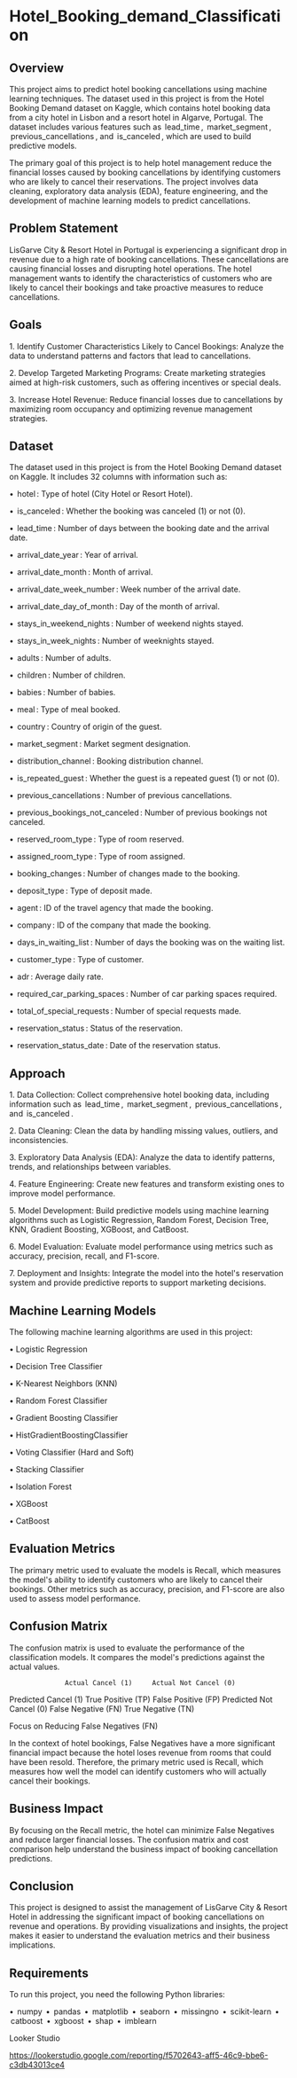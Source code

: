 # Hotel_Booking_demand_Classification

## Overview

This project aims to predict hotel booking cancellations using machine learning techniques. The dataset used in this project is from the Hotel Booking Demand dataset on Kaggle, which contains hotel booking data from a city hotel in Lisbon and a resort hotel in Algarve, Portugal. The dataset includes various features such as ⁠ lead_time ⁠, ⁠ market_segment ⁠, ⁠ previous_cancellations ⁠, and ⁠ is_canceled ⁠, which are used to build predictive models.

The primary goal of this project is to help hotel management reduce the financial losses caused by booking cancellations by identifying customers who are likely to cancel their reservations. The project involves data cleaning, exploratory data analysis (EDA), feature engineering, and the development of machine learning models to predict cancellations.

## Problem Statement

LisGarve City & Resort Hotel in Portugal is experiencing a significant drop in revenue due to a high rate of booking cancellations. These cancellations are causing financial losses and disrupting hotel operations. The hotel management wants to identify the characteristics of customers who are likely to cancel their bookings and take proactive measures to reduce cancellations.

## Goals

1.⁠ ⁠Identify Customer Characteristics Likely to Cancel Bookings: Analyze the data to understand patterns and factors that lead to cancellations.

2.⁠ ⁠Develop Targeted Marketing Programs: Create marketing strategies aimed at high-risk customers, such as offering incentives or special deals.

3.⁠ ⁠Increase Hotel Revenue: Reduce financial losses due to cancellations by maximizing room occupancy and optimizing revenue management strategies.

## Dataset

The dataset used in this project is from the Hotel Booking Demand dataset on Kaggle. It includes 32 columns with information such as:

•⁠ ⁠⁠ hotel ⁠: Type of hotel (City Hotel or Resort Hotel).

•⁠ ⁠⁠ is_canceled ⁠: Whether the booking was canceled (1) or not (0).

•⁠ ⁠⁠ lead_time ⁠: Number of days between the booking date and the arrival date.

•⁠ ⁠⁠ arrival_date_year ⁠: Year of arrival.

•⁠ ⁠⁠ arrival_date_month ⁠: Month of arrival.

•⁠ ⁠⁠ arrival_date_week_number ⁠: Week number of the arrival date.

•⁠ ⁠⁠ arrival_date_day_of_month ⁠: Day of the month of arrival.

•⁠ ⁠⁠ stays_in_weekend_nights ⁠: Number of weekend nights stayed.

•⁠ ⁠⁠ stays_in_week_nights ⁠: Number of weeknights stayed.

•⁠ ⁠⁠ adults ⁠: Number of adults.

•⁠ ⁠⁠ children ⁠: Number of children.

•⁠ ⁠⁠ babies ⁠: Number of babies.

•⁠ ⁠⁠ meal ⁠: Type of meal booked.

•⁠ ⁠⁠ country ⁠: Country of origin of the guest.

•⁠ ⁠⁠ market_segment ⁠: Market segment designation.

•⁠ ⁠⁠ distribution_channel ⁠: Booking distribution channel.

•⁠ ⁠⁠ is_repeated_guest ⁠: Whether the guest is a repeated guest (1) or not (0).

•⁠ ⁠⁠ previous_cancellations ⁠: Number of previous cancellations.

•⁠ ⁠⁠ previous_bookings_not_canceled ⁠: Number of previous bookings not canceled.

•⁠ ⁠⁠ reserved_room_type ⁠: Type of room reserved.

•⁠ ⁠⁠ assigned_room_type ⁠: Type of room assigned.

•⁠ ⁠⁠ booking_changes ⁠: Number of changes made to the booking.

•⁠ ⁠⁠ deposit_type ⁠: Type of deposit made.

•⁠ ⁠⁠ agent ⁠: ID of the travel agency that made the booking.

•⁠ ⁠⁠ company ⁠: ID of the company that made the booking.

•⁠ ⁠⁠ days_in_waiting_list ⁠: Number of days the booking was on the waiting list.

•⁠ ⁠⁠ customer_type ⁠: Type of customer.

•⁠ ⁠⁠ adr ⁠: Average daily rate.

•⁠ ⁠⁠ required_car_parking_spaces ⁠: Number of car parking spaces required.

•⁠ ⁠⁠ total_of_special_requests ⁠: Number of special requests made.

•⁠ ⁠⁠ reservation_status ⁠: Status of the reservation.

•⁠ ⁠⁠ reservation_status_date ⁠: Date of the reservation status.

## Approach

1.⁠ ⁠Data Collection: Collect comprehensive hotel booking data, including information such as ⁠ lead_time ⁠, ⁠ market_segment ⁠, ⁠ previous_cancellations ⁠, and ⁠ is_canceled ⁠.

2.⁠ ⁠Data Cleaning: Clean the data by handling missing values, outliers, and inconsistencies.

3.⁠ ⁠Exploratory Data Analysis (EDA): Analyze the data to identify patterns, trends, and relationships between variables.

4.⁠ ⁠Feature Engineering: Create new features and transform existing ones to improve model performance.

5.⁠ ⁠Model Development: Build predictive models using machine learning algorithms such as Logistic Regression, Random Forest, Decision Tree, KNN, Gradient Boosting, XGBoost, and CatBoost.

6.⁠ ⁠Model Evaluation: Evaluate model performance using metrics such as accuracy, precision, recall, and F1-score.

7.⁠ ⁠Deployment and Insights: Integrate the model into the hotel's reservation system and provide predictive reports to support marketing decisions.

## Machine Learning Models

The following machine learning algorithms are used in this project:

•⁠ ⁠Logistic Regression

•⁠ ⁠Decision Tree Classifier

•⁠ ⁠K-Nearest Neighbors (KNN)

•⁠ ⁠Random Forest Classifier

•⁠ ⁠Gradient Boosting Classifier

•⁠ ⁠HistGradientBoostingClassifier

•⁠ ⁠Voting Classifier (Hard and Soft)

•⁠ ⁠Stacking Classifier

•⁠ ⁠Isolation Forest

•⁠ ⁠XGBoost

•⁠ ⁠CatBoost

## Evaluation Metrics

The primary metric used to evaluate the models is Recall, which measures the model's ability to identify customers who are likely to cancel their bookings. Other metrics such as accuracy, precision, and F1-score are also used to assess model performance.

## Confusion Matrix

The confusion matrix is used to evaluate the performance of the classification models. It compares the model's predictions against the actual values.

                  Actual Cancel (1)     Actual Not Cancel (0)
Predicted Cancel (1) True Positive (TP) False Positive (FP) Predicted Not Cancel (0) False Negative (FN) True Negative (TN)

Focus on Reducing False Negatives (FN)

In the context of hotel bookings, False Negatives have a more significant financial impact because the hotel loses revenue from rooms that could have been resold. Therefore, the primary metric used is Recall, which measures how well the model can identify customers who will actually cancel their bookings.

## Business Impact

By focusing on the Recall metric, the hotel can minimize False Negatives and reduce larger financial losses. The confusion matrix and cost comparison help understand the business impact of booking cancellation predictions.

## Conclusion

This project is designed to assist the management of LisGarve City & Resort Hotel in addressing the significant impact of booking cancellations on revenue and operations. By providing visualizations and insights, the project makes it easier to understand the evaluation metrics and their business implications.

## Requirements

To run this project, you need the following Python libraries:

•⁠ ⁠⁠ numpy ⁠ •⁠ ⁠⁠ pandas ⁠ •⁠ ⁠⁠ matplotlib ⁠ •⁠ ⁠⁠ seaborn ⁠ •⁠ ⁠⁠ missingno ⁠ •⁠ ⁠⁠ scikit-learn ⁠ •⁠ ⁠⁠ catboost ⁠ •⁠ ⁠⁠ xgboost ⁠ •⁠ ⁠⁠ shap ⁠ •⁠ ⁠⁠ imblearn ⁠

Looker Studio

https://lookerstudio.google.com/reporting/f5702643-aff5-46c9-bbe6-c3db43013ce4
